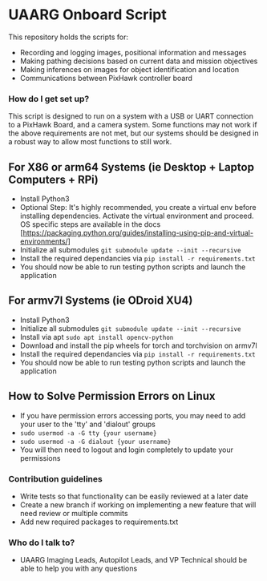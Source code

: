 # UAARG Onboard Script #

This repository holds the scripts for:

* Recording and logging images, positional information and messages
* Making pathing decisions based on current data and mission objectives
* Making inferences on images for object identification and location
* Communications between PixHawk controller board

### How do I get set up? ###

This script is designed to run on a system with a USB or UART connection to a PixHawk Board, and a camera system. Some functions may not work if the above requirements are not met, but our systems should be designed in a robust way to allow most functions to still work.

## For X86 or arm64 Systems (ie Desktop + Laptop Computers + RPi)

* Install Python3
* Optional Step: It's highly recommended, you create a virtual env before installing dependencies. Activate the virtual environment and proceed. OS specific steps are available in the docs [https://packaging.python.org/guides/installing-using-pip-and-virtual-environments/]
* Initialize all submodules ```git submodule update --init --recursive```
* Install the required dependancies via ```pip install -r requirements.txt```
* You should now be able to run testing python scripts and launch the application

## For armv7l Systems (ie ODroid XU4)

* Install Python3
* Initialize all submodules ```git submodule update --init --recursive```
* Install via apt ```sudo apt install opencv-python```
* Download and install the pip wheels for torch and torchvision on armv7l
* Install the required dependancies via ```pip install -r requirements.txt```
* You should now be able to run testing python scripts and launch the application

## How to Solve Permission Errors on Linux

* If you have permission errors accessing ports, you may need to add your user to the 'tty' and 'dialout' groups
* ```sudo usermod -a -G tty {your username}```
* ```sudo usermod -a -G dialout {your username}```
* You will then need to logout and login completely to update your permissions

### Contribution guidelines ###

* Write tests so that functionality can be easily reviewed at a later date
* Create a new branch if working on implementing a new feature that will need review or multiple commits
* Add new required packages to requirements.txt

### Who do I talk to? ###

* UAARG Imaging Leads, Autopilot Leads, and VP Technical should be able to help you with any questions
